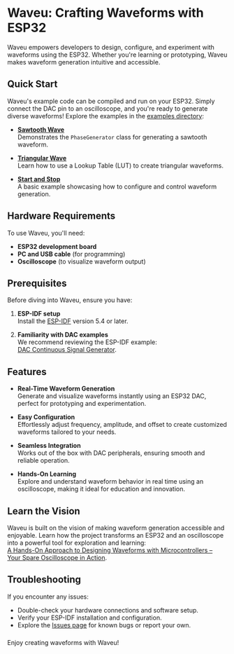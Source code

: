 # Waveu: Crafting Waveforms with ESP32

Waveu empowers developers to design, configure, and experiment with waveforms using the ESP32. Whether you're learning or prototyping, Waveu makes waveform generation intuitive and accessible.

## Quick Start

Waveu's example code can be compiled and run on your ESP32. Simply connect the DAC pin to an oscilloscope, and you're ready to generate diverse waveforms! Explore the examples in the [examples directory](https://github.com/tinyalg/waveu/tree/main/examples):

- **[Sawtooth Wave](https://github.com/tinyalg/waveu/tree/main/examples/sawtooth)**  
  Demonstrates the `PhaseGenerator` class for generating a sawtooth waveform.

- **[Triangular Wave](https://github.com/tinyalg/waveu/tree/main/examples/triangular)**  
  Learn how to use a Lookup Table (LUT) to create triangular waveforms.

- **[Start and Stop](https://github.com/tinyalg/waveu/tree/main/examples/start_n_stop)**  
  A basic example showcasing how to configure and control waveform generation.


## Hardware Requirements

To use Waveu, you'll need:

- **ESP32 development board**  
- **PC and USB cable** (for programming)  
- **Oscilloscope** (to visualize waveform output)  


## Prerequisites

Before diving into Waveu, ensure you have:

1. **ESP-IDF setup**  
   Install the [ESP-IDF](https://github.com/espressif/esp-idf) version 5.4 or later.

2. **Familiarity with DAC examples**  
   We recommend reviewing the ESP-IDF example:  
   [DAC Continuous Signal Generator](https://github.com/espressif/esp-idf/tree/v5.4/examples/peripherals/dac/dac_continuous/signal_generator).


## Features

- **Real-Time Waveform Generation**  
  Generate and visualize waveforms instantly using an ESP32 DAC, perfect for prototyping and experimentation.

- **Easy Configuration**  
  Effortlessly adjust frequency, amplitude, and offset to create customized waveforms tailored to your needs.

- **Seamless Integration**  
  Works out of the box with DAC peripherals, ensuring smooth and reliable operation.

- **Hands-On Learning**  
  Explore and understand waveform behavior in real time using an oscilloscope, making it ideal for education and innovation.


## Learn the Vision

Waveu is built on the vision of making waveform generation accessible and enjoyable. Learn how the project transforms an ESP32 and an oscilloscope into a powerful tool for exploration and learning:  
[A Hands-On Approach to Designing Waveforms with Microcontrollers – Your Spare Oscilloscope in Action](https://doi.org/10.5281/zenodo.14651345).


## Troubleshooting

If you encounter any issues:

- Double-check your hardware connections and software setup.
- Verify your ESP-IDF installation and configuration.
- Explore the [Issues page](https://github.com/tinyalg/waveu/issues) for known bugs or report your own.

#####

Enjoy creating waveforms with Waveu!
